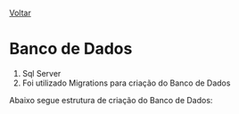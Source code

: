 [Voltar](../README.md)

# Banco de Dados

1. Sql Server
2. Foi utilizado Migrations para criação do Banco de Dados

Abaixo segue estrutura de criação do Banco de Dados:


